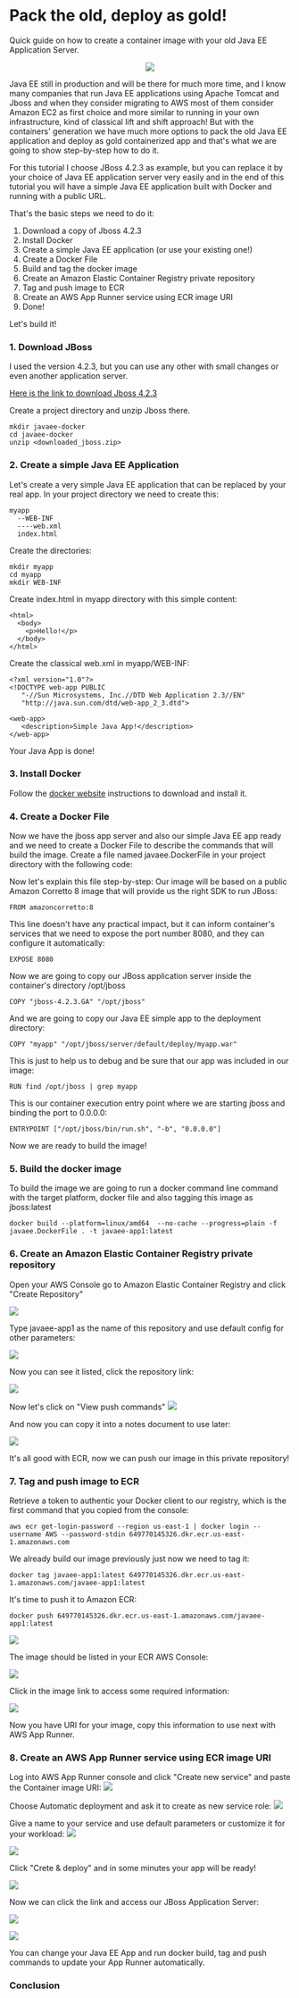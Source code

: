 
# Pack the old, deploy as gold!

Quick guide on how to create a container image with your old Java EE Application Server.

<p align="center"><img src="images/duke-love.png"/></p>

Java EE still in production and will be there for much more time, 
and I know many companies that run Java EE applications using 
Apache Tomcat and Jboss and when they consider migrating to AWS 
most of them consider Amazon EC2 as first choice and more similar 
to running in your own infrastructure, kind of classical lift and shift approach! 
But with the containers' generation we have much more options to pack the old 
Java EE application and deploy as gold containerized app and that's what we are going
to show step-by-step how to do it.

For this tutorial I choose JBoss 4.2.3 as example, but you can replace it by your 
choice of Java EE application server very easily and in the end of this tutorial
you will have a simple Java EE application built with Docker and running with a public URL.

That's the basic steps we need to do it:

1. Download a copy of Jboss 4.2.3
2. Install Docker
3. Create a simple Java EE application (or use your existing one!)
4. Create a Docker File
5. Build and tag the docker image
6. Create an Amazon Elastic Container Registry private repository
7. Tag and push image to ECR
8. Create an AWS App Runner service using ECR image URI
9. Done!

Let's build it!

### 1. Download JBoss

I used the version 4.2.3, but you can use any other with small changes or even
another application server.

[Here is the link to download Jboss 4.2.3](https://sourceforge.net/projects/jboss/files/JBoss/JBoss-4.2.3.GA/jboss-4.2.3.GA-jdk6.zip/download
)

Create a project directory and unzip Jboss there.

    mkdir javaee-docker
    cd javaee-docker
    unzip <downloaded_jboss.zip>


### 2. Create a simple Java EE Application

Let's create a very simple Java EE application that can be replaced by your real app.
In your project directory we need to create this:

    myapp
      --WEB-INF
      ----web.xml
      index.html

Create the directories:

    mkdir myapp
    cd myapp
    mkdir WEB-INF

Create index.html in myapp directory with this simple content:

    <html>
      <body>
        <p>Hello!</p>
      </body>
    </html>

Create the classical web.xml in myapp/WEB-INF:

    <?xml version="1.0"?>
    <!DOCTYPE web-app PUBLIC
       "-//Sun Microsystems, Inc.//DTD Web Application 2.3//EN"
       "http://java.sun.com/dtd/web-app_2_3.dtd">
    
    <web-app>
       <description>Simple Java App!</description>
    </web-app>

Your Java App is done!

### 3. Install Docker

Follow the [docker website](https://docs.docker.com/get-docker/) instructions 
to download and install it.

### 4. Create a Docker File

Now we have the jboss app server and also our simple Java EE app ready and we
need to create a Docker File to describe the commands that will build the image. 
Create a file named javaee.DockerFile in your project directory with the following code:


Now let's explain this file step-by-step:
Our image will be based on a public Amazon Corretto 8 image that will provide us 
the right SDK to run JBoss:

    FROM amazoncorretto:8

This line doesn't have any practical impact, but it can inform container's services
that we need to expose the port number 8080, and they can configure it automatically:

    EXPOSE 8080

Now we are going to copy our JBoss application server inside the container's
directory /opt/jboss

    COPY "jboss-4.2.3.GA" "/opt/jboss"

And we are going to copy our Java EE simple app to the deployment directory:

    COPY "myapp" "/opt/jboss/server/default/deploy/myapp.war"

This is just to help us to debug and be sure that our app was included in our image:

    RUN find /opt/jboss | grep myapp
    
This is our container execution entry point where we are starting jboss and binding 
the port to 0.0.0.0:

    ENTRYPOINT ["/opt/jboss/bin/run.sh", "-b", "0.0.0.0"]

Now we are ready to build the image!

### 5. Build the docker image

To build the image we are going to run a docker command line command with the
target platform, docker file and also tagging this image as jboss:latest

    docker build --platform=linux/amd64  --no-cache --progress=plain -f javaee.DockerFile . -t javaee-app1:latest

### 6. Create an Amazon Elastic Container Registry private repository

Open your AWS Console go to Amazon Elastic Container Registry and click "Create Repository"

![](images/ecr-01.png)

Type javaee-app1 as the name of this repository and use default config for other parameters:

![](images/ecr-02.png)

Now you can see it listed, click the repository link:

![](images/ecr-03.png)

Now let's click on "View push commands"
![](images/ecr-04.png)

And now you can copy it into a notes document to use later:

![](images/ecr-05.png)

It's all good with ECR, now we can push our image in this private repository!

### 7. Tag and push image to ECR

Retrieve a token to authentic your Docker client to our registry, 
which is the first command that you copied from the console:


    aws ecr get-login-password --region us-east-1 | docker login --username AWS --password-stdin 649770145326.dkr.ecr.us-east-1.amazonaws.com

We already build our image previously just now we need to tag it:


    docker tag javaee-app1:latest 649770145326.dkr.ecr.us-east-1.amazonaws.com/javaee-app1:latest

It's time to push it to Amazon ECR:


    docker push 649770145326.dkr.ecr.us-east-1.amazonaws.com/javaee-app1:latest

![](images/ecr-06.png)

The image should be listed in your ECR AWS Console:

![](images/ecr-07.png)

Click in the image link to access some required information:

![](images/ecr-08.png)

Now you have URI for your image, copy this information to use next with AWS App Runner.

### 8. Create an AWS App Runner service using ECR image URI

Log into AWS App Runner console and click "Create new service" 
and paste the Container image URI:
![](images/app-01.png)

Choose Automatic deployment and ask it to create as new service role:
![](images/app-02.png)

Give a name to your service and use default parameters or customize it for your workload:
![](images/app-03.png)

![](images/app-04.png)

Click "Crete & deploy" and in some minutes your app will be ready!

![](images/app-05.png)

Now we can click the link and access our JBoss Application Server:

![](images/app-06.png)

![](images/app-07.png)

You can change your Java EE App and run docker build, tag and push commands to update 
your App Runner automatically.

### Conclusion

